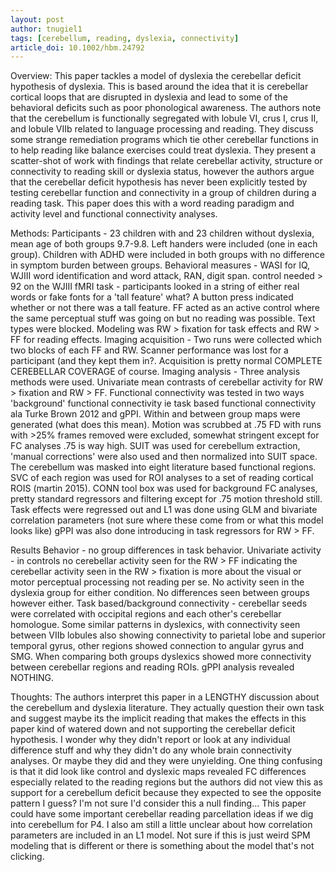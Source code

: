 ```yaml
---
layout: post
author: tnugiel1
tags: [cerebellum, reading, dyslexia, connectivity]
article_doi: 10.1002/hbm.24792
---
```


Overview: This paper tackles a model of dyslexia the cerebellar deficit hypothesis of dyslexia. This is based around the idea that it is cerebellar cortical loops that are disrupted in dyslexia and lead to some of the behavioral deficits such as poor phonological awareness. The authors note that the cerebellum is functionally segregated with lobule VI, crus I, crus II, and lobule VIIb related to language processing and reading. They discuss some strange remediation programs which tie other cerebellar functions in to help reading like balance exercises could treat dyslexia. They present a scatter-shot of work with findings that relate cerebellar activity, structure or connectivity to reading skill or dyslexia status, however the authors argue that the cerebellar deficit hypothesis has never been explicitly tested by testing cerebellar function and connectivity in a group of children during a reading task. This paper does this with a word reading paradigm and activity level and functional connectivity analyses.   

Methods: Participants - 23 children with and 23 children without dyslexia, mean age of both groups 9.7-9.8. Left handers were included (one in each group). Children with ADHD were included in both groups with no difference in symptom burden between groups.
Behavioral measures - WASI for IQ, WJIII word identification and word attack, RAN, digit span. control needed > 92 on the WJIII
fMRI task - participants looked in a string of either real words or fake fonts for a 'tall feature' what? A button press indicated whether or not there was a tall feature. FF acted as an active control where the same perceptual stuff was going on but no reading was possible. Text types were blocked. Modeling was RW > fixation for task effects and RW > FF for reading effects. 
Imaging acquisition - Two runs were collected which two blocks of each FF and RW. Scanner performance was lost for a participant (and they kept them in?. Acquisition is pretty normal COMPLETE CEREBELLAR COVERAGE of course. 
Imaging analysis - Three analysis methods were used. Univariate mean contrasts of cerebellar activity for RW > fixation and RW > FF. Functional connectivity was tested in two ways 'background' functional connectivity ie task based functional connectivity ala Turke Brown 2012  and gPPI. Within and between group maps were generated (what does this mean).
Motion was scrubbed at .75 FD with runs with >25% frames removed were excluded, somewhat stringent except for FC analyses .75 is way high.
SUIT was used for cerebellum extraction, 'manual corrections' were also used and then normalized into SUIT space. The cerebellum was masked into eight literature based functional regions. SVC of each region was used for ROI analyses to a set of reading cortical ROIS (martin 2015). 
CONN tool box was used for background FC analyses, pretty standard regressors and filtering except for .75 motion threshold still. Task effects were regressed out and L1 was done using GLM and bivariate correlation parameters (not sure where these come from or what this model looks like) gPPI was also done introducing in task regressors for RW > FF.  

 
Results Behavior - no group differences in task behavior. 
Univariate activity - in controls no cerebellar activity seen for the RW > FF indicating the cerebellar activity seen in the RW > fixation is more about the visual or motor perceptual processing not reading per se. No activity seen in the dyslexia group for either condition. No differences seen between groups however either. 
Task based/background connectivity - cerebellar seeds were correlated with occipital regions and each other's cerebellar homologue. Some similar patterns in dyslexics, with connectivity seen between VIIb lobules also showing connectivity to parietal lobe and superior temporal gyrus, other regions showed connection to angular gyrus and SMG. When comparing both groups dyslexics showed more connectivity between cerebellar regions and reading ROIs. gPPI analysis revealed NOTHING.   

Thoughts: The authors interpret this paper in a LENGTHY discussion about the cerebellum and dyslexia literature. They actually question their own task and suggest maybe its the implicit reading that makes the effects in this paper kind of watered down and not supporting the cerebellar deficit hypothesis. I wonder why they didn't report or look at any individual difference stuff and why they didn't do any whole brain connectivity analyses. Or maybe they did and they were unyielding. One thing confusing is that it did look like control and dyslexic maps revealed FC differences especially related to the reading regions but the authors did not view this as support for a cerebellum deficit because they expected to see the opposite pattern I guess? I'm not sure I'd consider this a null finding... This paper could have some important cerebellar reading parcellation ideas if we dig into cerebellum for P4. I also am still a little unclear about how correlation parameters are included in an L1 model. Not sure if this is just weird SPM modeling that is different or there is something about the model that's not clicking. 
